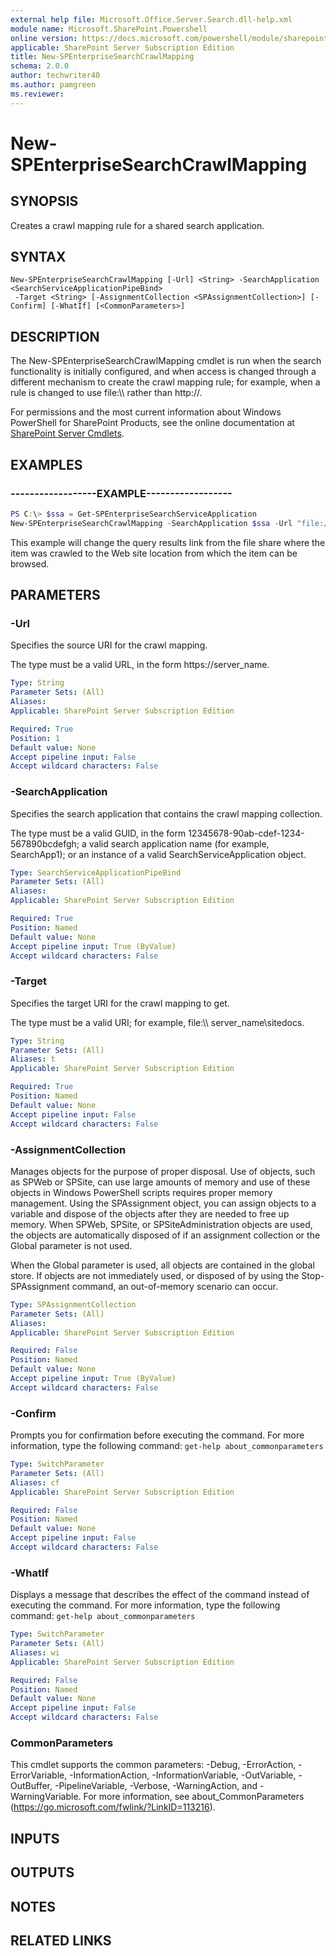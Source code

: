 ```yaml
---
external help file: Microsoft.Office.Server.Search.dll-help.xml
module name: Microsoft.SharePoint.Powershell
online version: https://docs.microsoft.com/powershell/module/sharepoint-server/new-spenterprisesearchcrawlmapping
applicable: SharePoint Server Subscription Edition
title: New-SPEnterpriseSearchCrawlMapping
schema: 2.0.0
author: techwriter40
ms.author: pamgreen
ms.reviewer: 
---
```


# New-SPEnterpriseSearchCrawlMapping

## SYNOPSIS
Creates a crawl mapping rule for a shared search application.

## SYNTAX

```
New-SPEnterpriseSearchCrawlMapping [-Url] <String> -SearchApplication <SearchServiceApplicationPipeBind>
 -Target <String> [-AssignmentCollection <SPAssignmentCollection>] [-Confirm] [-WhatIf] [<CommonParameters>]
```

## DESCRIPTION

The New-SPEnterpriseSearchCrawlMapping cmdlet is run when the search functionality is initially configured, and when access is changed through a different mechanism to create the crawl mapping rule; for example, when a rule is changed to use file:\\\\ rather than  http://.

For permissions and the most current information about Windows PowerShell for SharePoint Products, see the online documentation at [SharePoint Server Cmdlets](https://docs.microsoft.com/powershell/sharepoint/sharepoint-server/sharepoint-server-cmdlets).



## EXAMPLES

### ------------------EXAMPLE------------------ 
```powershell
PS C:\> $ssa = Get-SPEnterpriseSearchServiceApplication
New-SPEnterpriseSearchCrawlMapping -SearchApplication $ssa -Url "file://location1" -Target "https://location2"
```

This example will change the query results link from the file share where the item was crawled to the Web site location from which the item can be browsed.

## PARAMETERS

### -Url
Specifies the source URI for the crawl mapping.

The type must be a valid URL, in the form https://server_name.

```yaml
Type: String
Parameter Sets: (All)
Aliases: 
Applicable: SharePoint Server Subscription Edition

Required: True
Position: 1
Default value: None
Accept pipeline input: False
Accept wildcard characters: False
```

### -SearchApplication
Specifies the search application that contains the crawl mapping collection.

The type must be a valid GUID, in the form 12345678-90ab-cdef-1234-567890bcdefgh; a valid search application name (for example, SearchApp1); or an instance of a valid SearchServiceApplication object.

```yaml
Type: SearchServiceApplicationPipeBind
Parameter Sets: (All)
Aliases: 
Applicable: SharePoint Server Subscription Edition

Required: True
Position: Named
Default value: None
Accept pipeline input: True (ByValue)
Accept wildcard characters: False
```

### -Target
Specifies the target URI for the crawl mapping to get.

The type must be a valid URI; for example, file:\\\\ server_name\sitedocs.

```yaml
Type: String
Parameter Sets: (All)
Aliases: t
Applicable: SharePoint Server Subscription Edition

Required: True
Position: Named
Default value: None
Accept pipeline input: False
Accept wildcard characters: False
```

### -AssignmentCollection
Manages objects for the purpose of proper disposal.
Use of objects, such as SPWeb or SPSite, can use large amounts of memory and use of these objects in Windows PowerShell scripts requires proper memory management.
Using the SPAssignment object, you can assign objects to a variable and dispose of the objects after they are needed to free up memory.
When SPWeb, SPSite, or SPSiteAdministration objects are used, the objects are automatically disposed of if an assignment collection or the Global parameter is not used.

When the Global parameter is used, all objects are contained in the global store.
If objects are not immediately used, or disposed of by using the Stop-SPAssignment command, an out-of-memory scenario can occur.

```yaml
Type: SPAssignmentCollection
Parameter Sets: (All)
Aliases: 
Applicable: SharePoint Server Subscription Edition

Required: False
Position: Named
Default value: None
Accept pipeline input: True (ByValue)
Accept wildcard characters: False
```

### -Confirm
Prompts you for confirmation before executing the command.
For more information, type the following command: `get-help about_commonparameters`

```yaml
Type: SwitchParameter
Parameter Sets: (All)
Aliases: cf
Applicable: SharePoint Server Subscription Edition

Required: False
Position: Named
Default value: None
Accept pipeline input: False
Accept wildcard characters: False
```

### -WhatIf
Displays a message that describes the effect of the command instead of executing the command.
For more information, type the following command: `get-help about_commonparameters`

```yaml
Type: SwitchParameter
Parameter Sets: (All)
Aliases: wi
Applicable: SharePoint Server Subscription Edition

Required: False
Position: Named
Default value: None
Accept pipeline input: False
Accept wildcard characters: False
```

### CommonParameters
This cmdlet supports the common parameters: -Debug, -ErrorAction, -ErrorVariable, -InformationAction, -InformationVariable, -OutVariable, -OutBuffer, -PipelineVariable, -Verbose, -WarningAction, and -WarningVariable. For more information, see about_CommonParameters (https://go.microsoft.com/fwlink/?LinkID=113216).

## INPUTS

## OUTPUTS

## NOTES

## RELATED LINKS


